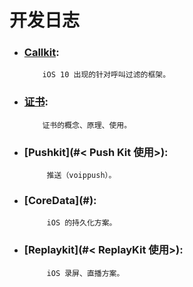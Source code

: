 # 开发日志

* ### [Callkit](#<CallKit简介>):


          iOS 10 出现的针对呼叫过滤的框架。

* ### [证书](#<证书>):


          证书的概念、原理、使用。

* ### [Pushkit](#< Push Kit 使用>):


           推送（voippush）。

* ### [CoreData](#<Core Data>):


           iOS 的持久化方案。

* ### [Replaykit](#< ReplayKit 使用>):


           iOS 录屏、直播方案。

